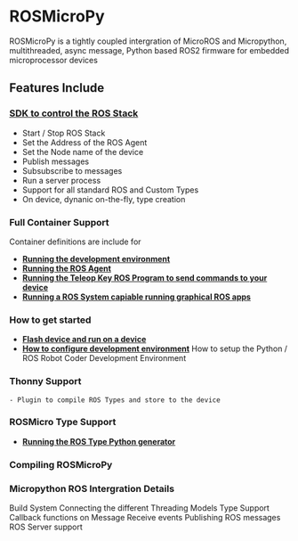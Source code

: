 # ROSMicroPy

ROSMicroPy is a tightly coupled intergration of MicroROS and Micropython, multithreaded, async message, Python based ROS2 firmware for embedded microprocessor devices 



## Features Include

### [SDK to control the ROS Stack](./docs/ROS_SDK.md)
+ Start / Stop ROS Stack
+ Set the Address of the ROS Agent
+ Set the Node name of the device
+ Publish messages
+ Subsubscribe to messages
+ Run a server process
+ Support for all standard ROS and Custom Types
+ On device, dynanic on-the-fly, type creation

### Full Container Support
 Container definitions are include for
 + **[Running the development environment](./docs/containerDevEnv.md)**
 + **[Running the ROS Agent](./docs/containerROSAgent.md)**
 + **[Running the Teleop Key ROS Program to send commands to your device](./docs/containerTeleopKey.md)**
 + **[Running a ROS System capiable running graphical ROS apps](./docs/containerROSConsole.md)**

### How to get started 
+ **[Flash device and run on a device](./docs/DeviceSetupEasy.md)**
+ **[How to configure development environment](docs/DevEnviroment.md)**
How to setup the Python / ROS Robot Coder Development Environment

### Thonny Support
    - Plugin to compile ROS Types and store to the device

### ROSMicro Type Support

+ **[Running the ROS Type Python generator ](./docs/typeSupport-Parser.md)**

### Compiling ROSMicroPy
 
### Micropython ROS Intergration Details
Build System
Connecting the different Threading Models
Type Support
Callback functions on Message Receive events
Publishing ROS messages
ROS Server support
